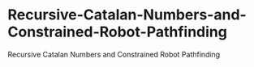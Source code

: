 # Recursive-Catalan-Numbers-and-Constrained-Robot-Pathfinding
Recursive Catalan Numbers and Constrained Robot Pathfinding
